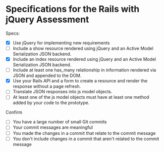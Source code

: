 # Specifications for the Rails with jQuery Assessment

Specs:
- [x] Use jQuery for implementing new requirements
- [ ] Include a show resource rendered using jQuery and an Active Model Serialization JSON backend.
- [X] Include an index resource rendered using jQuery and an Active Model Serialization JSON backend.
- [ ] Include at least one has_many relationship in information rendered via JSON and appended to the DOM.
- [X] Use your Rails API and a form to create a resource and render the response without a page refresh.
- [ ] Translate JSON responses into js model objects.
- [ ] At least one of the js model objects must have at least one method added by your code to the prototype.

Confirm
- [ ] You have a large number of small Git commits
- [ ] Your commit messages are meaningful
- [ ] You made the changes in a commit that relate to the commit message
- [ ] You don't include changes in a commit that aren't related to the commit message